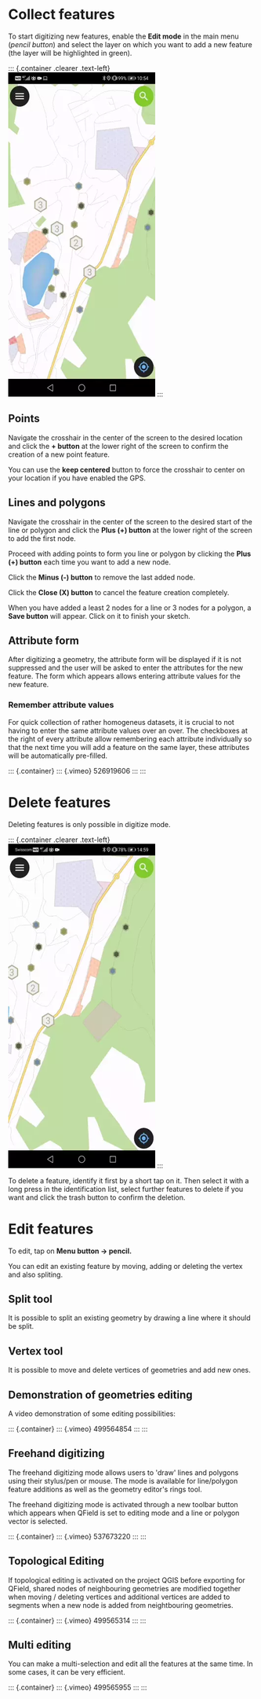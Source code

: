 Collect features
================

To start digitizing new features, enable the **Edit mode** in the main
menu (*pencil button*) and select the layer on which you want to add a
new feature (the layer will be highlighted in green).

::: {.container .clearer .text-left}
![](../../assets/images/collect_features.webp)
:::

Points
------

Navigate the crosshair in the center of the screen to the desired
location and click the **+ button** at the lower right of the screen to
confirm the creation of a new point feature.

You can use the **keep centered** button to force the crosshair to
center on your location if you have enabled the GPS.

Lines and polygons
------------------

Navigate the crosshair in the center of the screen to the desired start
of the line or polygon and click the **Plus (+) button** at the lower
right of the screen to add the first node.

Proceed with adding points to form you line or polygon by clicking the
**Plus (+) button** each time you want to add a new node.

Click the **Minus (-) button** to remove the last added node.

Click the **Close (X) button** to cancel the feature creation
completely.

When you have added a least 2 nodes for a line or 3 nodes for a polygon,
a **Save button** will appear. Click on it to finish your sketch.

Attribute form
--------------

After digitizing a geometry, the attribute form will be displayed if it
is not suppressed and the user will be asked to enter the attributes for
the new feature. The form which appears allows entering attribute values
for the new feature.

### Remember attribute values

For quick collection of rather homogeneus datasets, it is crucial to not
having to enter the same attribute values over an over. The checkboxes
at the right of every attribute allow remembering each attribute
individually so that the next time you will add a feature on the same
layer, these attributes will be automatically pre-filled.

::: {.container}
::: {.vimeo}
526919606
:::
:::

Delete features
===============

Deleting features is only possible in digitize mode.

::: {.container .clearer .text-left}
![](../../assets/images/delete_features.webp)
:::

To delete a feature, identify it first by a short tap on it. Then select
it with a long press in the identification list, select further features
to delete if you want and click the trash button to confirm the
deletion.

Edit features
=============

To edit, tap on **Menu button -\> pencil.**

You can edit an existing feature by moving, adding or deleting the
vertex and also spliting.

Split tool
----------

It is possible to split an existing geometry by drawing a line where it
should be split.

Vertex tool
-----------

It is possible to move and delete vertices of geometries and add new
ones.

Demonstration of geometries editing
-----------------------------------

A video demonstration of some editing possibilities:

::: {.container}
::: {.vimeo}
499564854
:::
:::

Freehand digitizing
-------------------

The freehand digitizing mode allows users to \'draw\' lines and polygons
using their stylus/pen or mouse. The mode is available for line/polygon
feature additions as well as the geometry editor\'s rings tool.

The freehand digitizing mode is activated through a new toolbar button
which appears when QField is set to editing mode and a line or polygon
vector is selected.

::: {.container}
::: {.vimeo}
537673220
:::
:::

Topological Editing
-------------------

If topological editing is activated on the project QGIS before exporting
for QField, shared nodes of neighbouring geometries are modified
together when moving / deleting vertices and additional vertices are
added to segments when a new node is added from neightbouring
geometries.

::: {.container}
::: {.vimeo}
499565314
:::
:::

Multi editing
-------------

You can make a multi-selection and edit all the features at the same
time. In some cases, it can be very efficient.

::: {.container}
::: {.vimeo}
499565955
:::
:::
